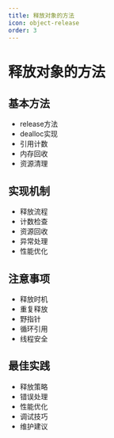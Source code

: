 ```yaml
---
title: 释放对象的方法
icon: object-release
order: 3
---
```


# 释放对象的方法

## 基本方法
- release方法
- dealloc实现
- 引用计数
- 内存回收
- 资源清理

## 实现机制
- 释放流程
- 计数检查
- 资源回收
- 异常处理
- 性能优化

## 注意事项
- 释放时机
- 重复释放
- 野指针
- 循环引用
- 线程安全

## 最佳实践
- 释放策略
- 错误处理
- 性能优化
- 调试技巧
- 维护建议
